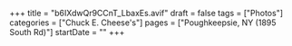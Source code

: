 +++
title = "b6IXdwQr9CCnT_LbaxEs.avif"
draft = false
tags = ["Photos"]
categories = ["Chuck E. Cheese's"]
pages = ["Poughkeepsie, NY (1895 South Rd)"]
startDate = ""
+++
